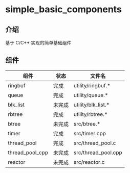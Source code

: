 # simple_basic_components

## 介绍
基于 C/C++ 实现的简单基础组件

## 组件

|组件|状态|文件名|
|---|---|---|
|ringbuf|完成|utility/ringbuf.*|
|queue|完成|utility/queue.*|
|blk_list|未完成|utility/blk_list.*|
|rbtree|完成|utility/rbtree.*|
|btree|未完成|src/btree.*|
|timer|完成|src/timer.cpp|
|thread_pool|完成|src/thread_pool.c|
|thread_pool_cpp|未完成|src/thread_pool.cpp|
|reactor|未完成|src/reactor.c|




